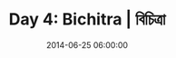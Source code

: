 ---
permalink: /jekyll/update/2014/06/25/day4
redirect_to: http://arounddh.elotroalex.com/jekyll/update/2014/06/25/day4
layout: post
title:  "Day 4: Bichitra | বিচিত্রা"
date:   2014-06-25 06:00:00
categories: jekyll update
---
